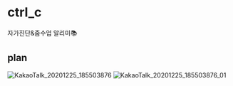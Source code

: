 # ctrl_c
자가진단&줌수업 알리미📚
## plan
![KakaoTalk_20201225_185503876](https://user-images.githubusercontent.com/61264183/103131222-3378b000-46e3-11eb-803d-8c2ccd731c85.png)
![KakaoTalk_20201225_185503876_01](https://user-images.githubusercontent.com/61264183/103131235-48edda00-46e3-11eb-90a9-63e13ccff206.png)
